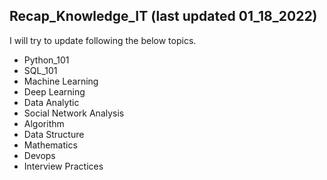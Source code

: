 ## Recap_Knowledge_IT (last updated 01_18_2022)
I will try to update following the below topics.

* Python_101
* SQL_101
* Machine Learning
* Deep Learning
* Data Analytic
* Social Network Analysis
* Algorithm
* Data Structure
* Mathematics
* Devops
* Interview Practices
